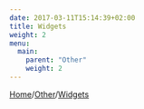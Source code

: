 ```yaml
---
date: 2017-03-11T15:14:39+02:00
title: Widgets
weight: 2
menu:
  main:
    parent: "Other"
    weight: 2
---
```


[Home](/)/[Other](/other/)/[Widgets](/other/widgets/)

